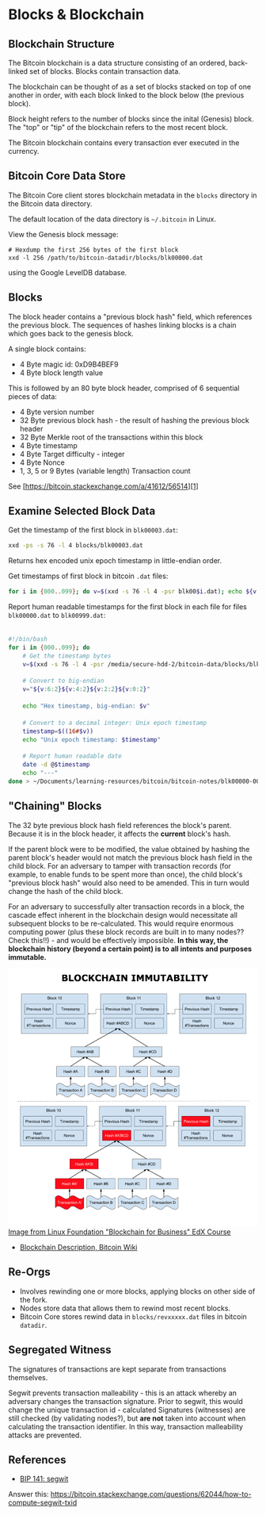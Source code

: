 # Blocks & Blockchain


Blockchain Structure
--------------------
The Bitcoin blockchain is a data structure consisting of an ordered, back-linked set of blocks. Blocks contain transaction data.

The blockchain can be thought of as a set of blocks stacked on top of one another in order, with each block linked to the block below (the previous block).

Block height refers to the number of blocks since the inital (Genesis) block. The "top" or "tip" of the blockchain refers to the most recent block.

The Bitcoin blockchain contains every transaction ever executed in the currency.


Bitcoin Core Data Store
-----------------------
The Bitcoin Core client stores blockchain metadata in the `blocks` directory in the Bitcoin data directory.

The default location of the data directory is `~/.bitcoin` in Linux.

View the Genesis block message:

```
# Hexdump the first 256 bytes of the first block
xxd -l 256 /path/to/bitcoin-datadir/blocks/blk00000.dat
```

using the Google LevelDB database.

Blocks
------
The block header contains a "previous block hash" field, which references the previous block. The sequences of hashes linking blocks is a chain which goes back to the genesis block.

A single block contains:

- 4 Byte magic id: 0xD9B4BEF9
- 4 Byte block length value

This is followed by an 80 byte block header, comprised of 6 sequential pieces of data:
- 4 Byte version number
- 32 Byte previous block hash - the result of hashing the previous block header
- 32 Byte Merkle root of the transactions within this block
- 4 Byte timestamp
- 4 Byte Target difficulty - integer
- 4 Byte Nonce
- 1, 3, 5 or 9 Bytes (variable length) Transaction count

See [https://bitcoin.stackexchange.com/a/41612/56514][1]

Examine Selected Block Data
---------------------------
Get the timestamp of the first block in `blk00003.dat`:

```bash
xxd -ps -s 76 -l 4 blocks/blk00003.dat
```
Returns hex encoded unix epoch timestamp in little-endian order.

Get timestamps of first block in bitcoin `.dat` files:

```bash
for i in {000..099}; do v=$(xxd -s 76 -l 4 -psr blk00$i.dat); echo ${v:6:2}${v:4:2}${v:2:2}${v:0:2}; done > ~/path/block0-999-timestamps-hex.txt
```
Report human readable timestamps for the first block in each file for files `blk00000.dat` to `blk00999.dat`:

```bash

#!/bin/bash
for i in {000..099}; do
	# Get the timestamp bytes
	v=$(xxd -s 76 -l 4 -psr /media/secure-hdd-2/bitcoin-data/blocks/blk00$i.dat);
	
	# Convert to big-endian
	v="${v:6:2}${v:4:2}${v:2:2}${v:0:2}"
	
	echo "Hex timestamp, big-endian: $v"
	
	# Convert to a decimal integer: Unix epoch timestamp
	timestamp=$((16#$v))
	echo "Unix epoch timestamp: $timestamp"

	# Report human readable date
	date -d @$timestamp
	echo "---"
done > ~/Documents/learning-resources/bitcoin/bitcoin-notes/blk00000-00999-timestamps-hex.txt
```

"Chaining" Blocks
-----------------
The 32 byte previous block hash field references the block's parent. Because it is in the block header, it affects the __current__ block's hash.

If the parent block were to be modified, the value obtained by hashing the parent block's header would not match the previous block hash field in the child block. For an adversary to tamper with transaction records (for example, to enable funds to be spent more than once), the child block's "previous block hash" would also need to be amended. This in turn would change the hash of the child block.

For an adversary to successfully alter transaction records in a block, the cascade effect inherent in the blockchain design would necessitate all subsequent blocks to be re-calculated. This would require enormous computing power (plus these block records are built in to many nodes?? Check this!!) - and would be effectively impossible. __In this way, the blockchain history (beyond a certain point) is to all intents and purposes immutable.__

![Blockchain Immutability](images/blockchain-immutability.png)
[Image from Linux Foundation "Blockchain for Business" EdX Course][2]

* [Blockchain Description, Bitcoin Wiki](https://en.bitcoin.it/wiki/Block_chain)

Re-Orgs
-------
* Involves rewinding one or more blocks, applying blocks on other side of the fork.
* Nodes store data that allows them to rewind most recent blocks.
* Bitcoin Core stores rewind data in `blocks/revxxxxx.dat` files in bitcoin `datadir`.

Segregated Witness
------------------
The signatures of transactions are kept separate from transactions themselves.


Segwit prevents transaction malleability - this is an attack whereby an adversary changes the transaction signature. Prior to segwit, this would change the unique transaction id - calculated 
Signatures (witnesses) are still checked (by validating nodes?), but __are not__ taken into account when calculating the transaction identifier. In this way, transaction malleability attacks are prevented.

References
----------
* [BIP 141: segwit][2]

[1]: https://bitcoin.stackexchange.com/a/41612/56514
[2]: https://github.com/bitcoin/bips/blob/master/bip-0141.mediawiki

Answer this: https://bitcoin.stackexchange.com/questions/62044/how-to-compute-segwit-txid


